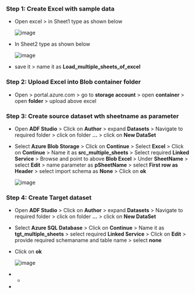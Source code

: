 ### Step 1: Create Excel with sample data
  - Open excel > in Sheet1 type as shown below

    ![image](https://user-images.githubusercontent.com/20516321/191252721-c4e945f6-6823-4747-a86f-e5ab65cf334f.png)

  - In Sheet2 type as shown below

    ![image](https://user-images.githubusercontent.com/20516321/191252829-46b4751e-0949-491b-95bd-bc476b85b506.png)

  - save it > name it as **Load_multiple_sheets_of_excel**
  
### Step 2: Upload Excel into Blob container folder
  - Open > portal.azure.com > go to **storage account** > open **container** > open **folder** > upload above excel

### Step 3: Create source dataset wth sheetname as parameter
  - Open **ADF Studio** > Click on **Author** > expand **Datasets** > Navigate to required folder > click on folder **...** > click on **New DataSet**
  - Select **Azure Blob Storage** > Click on **Continue** > Select **Excel** > Click on **Continue** > Name it as **src_multiple_sheets** > Select required **Linked Service** > Browse and point to above **Blob Excel** > Under **SheetName** > select **Edit** > name parameter as **pSheetName** > select **First row as Header** > select import schema as **None** > Click on **ok**


    ![image](https://user-images.githubusercontent.com/20516321/191255618-f07ef258-434d-4af5-ad7f-cd62c1223639.png)

### Step 4: Create Target dataset
  - Open **ADF Studio** > Click on **Author** > expand **Datasets** > Navigate to required folder > click on folder **...** > click on **New DataSet**
  - Select **Azure SQL Database** > Click on **Continue** > Name it as **tgt_multiple_sheets** > select required **Linked Service** > Click on **Edit** > provide required schemaname and table name > select **none**
  - Click on **ok**

    ![image](https://user-images.githubusercontent.com/20516321/191257544-6f49fafb-1a42-4a71-92b7-8b1809a462ad.png)


  -   - 
  - 

